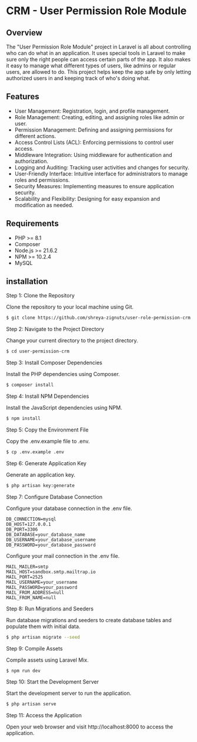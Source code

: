 # **CRM - User Permission Role Module**

## Overview

The "User Permission Role Module" project in Laravel is all about controlling who can do what in an application. It uses special tools in Laravel to make sure only the right people can access certain parts of the app. It also makes it easy to manage what different types of users, like admins or regular users, are allowed to do. This project helps keep the app safe by only letting authorized users in and keeping track of who's doing what.

## Features

- User Management: Registration, login, and profile management.
- Role Management: Creating, editing, and assigning roles like admin or user.
- Permission Management: Defining and assigning permissions for different actions.
- Access Control Lists (ACL): Enforcing permissions to control user access.
- Middleware Integration: Using middleware for authentication and authorization.
- Logging and Auditing: Tracking user activities and changes for security.
- User-Friendly Interface: Intuitive interface for administrators to manage roles and permissions.
- Security Measures: Implementing measures to ensure application security.
- Scalability and Flexibility: Designing for easy expansion and modification as needed.

## Requirements

- PHP >= 8.1
- Composer
- Node.js >= 21.6.2
- NPM >= 10.2.4
- MySQL

## installation

Step 1: Clone the Repository

Clone the repository to your local machine using Git.

```bash
$ git clone https://github.com/shreya-zignuts/user-role-permission-crm.git
```

Step 2: Navigate to the Project Directory

Change your current directory to the project directory.

```bash
$ cd user-permission-crm
```

Step 3: Install Composer Dependencies

Install the PHP dependencies using Composer.

```bash
$ composer install
```

Step 4: Install NPM Dependencies

Install the JavaScript dependencies using NPM.

```bash
$ npm install
```

Step 5: Copy the Environment File

Copy the .env.example file to .env.

```bash
$ cp .env.example .env
```

Step 6: Generate Application Key

Generate an application key.

```bash
$ php artisan key:generate
```

Step 7: Configure Database Connection

Configure your database connection in the .env file.

```make
DB_CONNECTION=mysql
DB_HOST=127.0.0.1
DB_PORT=3306
DB_DATABASE=your_database_name
DB_USERNAME=your_database_username
DB_PASSWORD=your_database_password
```

Configure your mail connection in the .env file.

```make
MAIL_MAILER=smtp
MAIL_HOST=sandbox.smtp.mailtrap.io
MAIL_PORT=2525
MAIL_USERNAME=your_username
MAIL_PASSWORD=your_password
MAIL_FROM_ADDRESS=null
MAIL_FROM_NAME=null
```

Step 8: Run Migrations and Seeders

Run database migrations and seeders to create database tables and populate them with initial data.

```bash
$ php artisan migrate --seed
```

Step 9: Compile Assets

Compile assets using Laravel Mix.

```bash
$ npm run dev
```

Step 10: Start the Development Server

Start the development server to run the application.

```bash
$ php artisan serve
```

Step 11: Access the Application

Open your web browser and visit http://localhost:8000 to access the application.
